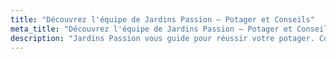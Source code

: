 ```yaml
---
title: "Découvrez l'équipe de Jardins Passion – Potager et Conseils"
meta_title: "Découvrez l'équipe de Jardins Passion – Potager et Conseils"
description: "Jardins Passion vous guide pour réussir votre potager. Conseils experts, astuces d'arrosage et bien plus pour des récoltes abondantes et saines."
---
```

